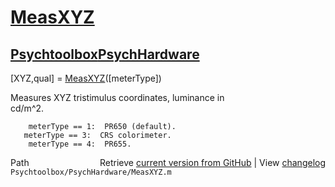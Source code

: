 # [MeasXYZ](MeasXYZ)
## [Psychtoolbox](Psychtoolbox)[PsychHardware](PsychHardware)

 [XYZ,qual] = [MeasXYZ](MeasXYZ)([meterType])  
  
 Measures XYZ tristimulus coordinates, luminance in  
 cd/m^2.  
  
        meterType == 1:  PR650 (default).  
       meterType == 3:  CRS colorimeter.  
        meterType == 4:  PR655.  




<div class="code_header" style="text-align:right;">
  <span style="float:left;">Path&nbsp;&nbsp;</span> <span class="counter">Retrieve <a href=
  "https://raw.github.com/Psychtoolbox-3/Psychtoolbox-3/beta/Psychtoolbox/PsychHardware/MeasXYZ.m">current version from GitHub</a> | View <a href=
  "https://github.com/Psychtoolbox-3/Psychtoolbox-3/commits/beta/Psychtoolbox/PsychHardware/MeasXYZ.m">changelog</a></span>
</div>
<div class="code">
  <code>Psychtoolbox/PsychHardware/MeasXYZ.m</code>
</div>

